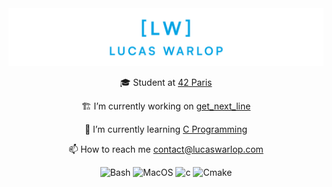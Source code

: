 
<picture>
  <source media="(prefers-color-scheme: dark)" srcset="ressources/lw-dark-banner.png">
  <source media="(prefers-color-scheme: light)" srcset="ressources/lw-light-banner.png">
  <img alt="Shows an illustrated sun in light mode and a moon with stars in dark mode." src="ressources/lw-blue-banner.png">
</picture>

<p align="center">🎓 Student at <a href="https://42.fr">42 Paris</a></p>

<p align="center">🏗️ I’m currently working on <a href="https://github.com/late9dev/42_get_next_line">get_next_line</a></p>

<p align="center">🌱 I’m currently learning <a href="https://en.wikipedia.org/wiki/C_(programming_language)">C Programming</a></p>

<p align="center">📫 How to reach me <a href="mailto:contact@lucaswarlop.com">contact@lucaswarlop.com</a></p>

<div align="center">
  <img alt="Bash" src="https://img.shields.io/badge/Bash-%2300000f.svg?style=flat&logo=gnu-bash&logoColor=black&color=white">
  <img alt="MacOS" src="https://img.shields.io/badge/MacOS-0?style=flat&logo=apple&logoColor=black&color=white">
  <img alt="c" src="https://img.shields.io/badge/C-0?style=flat&logo=c&logoColor=black&color=white">
  <img alt="Cmake" src="https://img.shields.io/badge/CMake-0?style=flat&logo=cmake&logoColor=black&color=white">
</div>